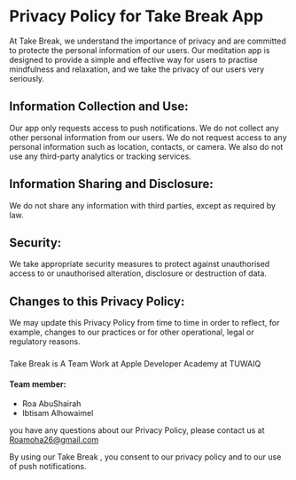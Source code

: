 # Privacy Policy for  Take Break App

At Take Break, we understand the importance of privacy and are committed to protecte the personal information of our users. Our meditation app is designed to provide a simple and effective way for users to practise mindfulness and relaxation, and we take the privacy of our users very seriously.

## Information Collection and Use:
Our app only requests access to push notifications. We do not collect any other personal information from our users. We do not request access to any personal information such as location, contacts, or camera. We also do not use any third-party analytics or tracking services.

## Information Sharing and Disclosure:
We do not share any information with third parties, except as required by law.

## Security:
We take appropriate security measures to protect against unauthorised access to or unauthorised alteration, disclosure or destruction of data.

## Changes to this Privacy Policy:
We may update this Privacy Policy from time to time in order to reflect, for example, changes to our practices or for other operational, legal or regulatory reasons.

###
Take Break is A Team Work at  Apple Developer Academy at TUWAIQ
#### Team member:
 * Roa AbuShairah
* Ibtisam Alhowaimel
 
 you have any questions about our Privacy Policy, please contact us at Roamoha26@gmail.com


By using our Take Break , you consent to our privacy policy and to our use of push notifications.

